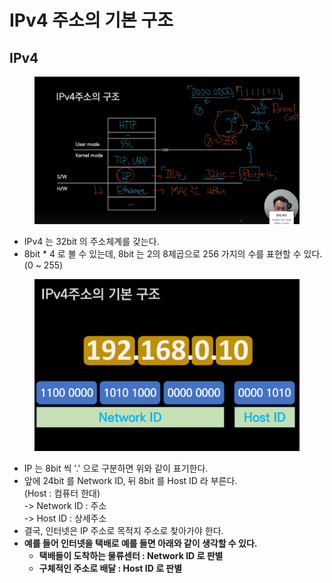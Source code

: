 # IPv4 주소의 기본 구조

## IPv4

<figure><img src="../../../../.gitbook/assets/image (27).png" alt=""><figcaption></figcaption></figure>

* IPv4 는 32bit 의 주소체계를 갖는다.
* 8bit \* 4 로 볼 수 있는데, 8bit 는 2의 8제곱으로 256 가지의 수를 표현할 수 있다. (0 \~ 255)

<figure><img src="../../../../.gitbook/assets/image (1) (1) (1) (1) (1) (1) (1) (1) (1) (1) (1) (1) (1) (1) (1) (1) (1) (1) (1).png" alt=""><figcaption></figcaption></figure>

* IP 는 8bit 씩 '.' 으로 구분하면 위와 같이 표기한다.
* 앞에 24bit 를 Network ID, 뒤 8bit 를 Host ID 라 부른다.\
  (Host : 컴퓨터 한대)\
  -> Network ID : 주소\
  -> Host ID : 상세주소
* 결국, 인터넷은 IP 주소로 목적지 주소로 찾아가야 한다.
* **예를 들어 인터넷을 택배로 예를 들면 아래와 같이 생각할 수 있다.**
  * **택배들이 도착하는 물류센터 : Network ID 로 판별**
  * **구체적인 주소로 배달 : Host ID 로 판별**
